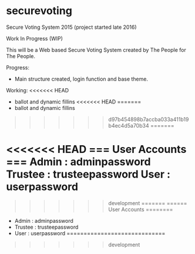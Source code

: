 # securevoting
Secure Voting System 2015 (project started late 2016)

Work In Progress (WIP)

This will be a Web based Secure Voting System created by The People for The People.

Progress:
* Main structure created, login function and base theme.

Working:
<<<<<<< HEAD
* ballot and dynamic fillins
<<<<<<< HEAD
=======
* ballot and dynamic fillins 
>>>>>>> d97b454898b7accba033a411b19b4ec4d5a70b34
=======

<<<<<<< HEAD
=== User Accounts ===
Admin : adminpassword
Trustee : trusteepassword
User : userpassword
=====================
>>>>>>> development
=======
====== User Accounts ========
* Admin : adminpassword
* Trustee : trusteepassword
* User : userpassword
=============================
>>>>>>> development
